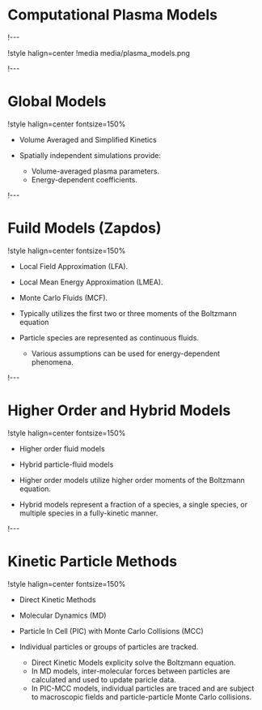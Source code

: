 # Computational Plasma Models

!---

!style halign=center
!media media/plasma_models.png

!---

# Global Models

!style halign=center fontsize=150%
- Volume Averaged and Simplified Kinetics

- Spatially independent simulations provide:

  - Volume-averaged plasma parameters.
  - Energy-dependent coefficients.


!---

# Fuild Models (Zapdos)

!style halign=center fontsize=150%
- Local Field Approximation (LFA).
- Local Mean Energy Approximation (LMEA).
- Monte Carlo Fluids (MCF).

- Typically utilizes the first two or three moments of the Boltzmann equation
- Particle species are represented as continuous fluids.

  - Various assumptions can be used for energy-dependent phenomena.


!---

# Higher Order and Hybrid Models


!style halign=center fontsize=150%
- Higher order fluid models
- Hybrid particle-fluid models


- Higher order models utilize higher order moments of the Boltzmann equation.
- Hybrid models represent a fraction of a species, a single species, or multiple species in a fully-kinetic manner.

!---

# Kinetic Particle Methods

!style halign=center fontsize=150%
- Direct Kinetic Methods
- Molecular Dynamics (MD)
- Particle In Cell (PIC) with Monte Carlo Collisions (MCC)

- Individual particles or groups of particles are tracked.

  - Direct Kinetic Models explicity solve the Boltzmann equation.
  - In MD models, inter-molecular forces between particles are calculated and used to update paricle data.
  - In PIC-MCC models, individual particles are traced and are subject to macroscopic fields and particle-particle Monte Carlo collisions.
